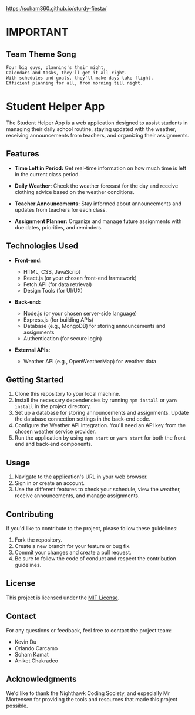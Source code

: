https://soham360.github.io/sturdy-fiesta/

# IMPORTANT

## Team Theme Song
```
Four big guys, planning's their might,
Calendars and tasks, they'll get it all right.
With schedules and goals, they'll make days take flight,
Efficient planning for all, from morning till night.
```
# Student Helper App

The Student Helper App is a web application designed to assist students in managing their daily school routine, staying updated with the weather, receiving announcements from teachers, and organizing their assignments.

## Features

- **Time Left in Period:** Get real-time information on how much time is left in the current class period.

- **Daily Weather:** Check the weather forecast for the day and receive clothing advice based on the weather conditions.

- **Teacher Announcements:** Stay informed about announcements and updates from teachers for each class.

- **Assignment Planner:** Organize and manage future assignments with due dates, priorities, and reminders.

## Technologies Used

- **Front-end:**
  - HTML, CSS, JavaScript
  - React.js (or your chosen front-end framework)
  - Fetch API (for data retrieval)
  - Design Tools (for UI/UX)

- **Back-end:**
  - Node.js (or your chosen server-side language)
  - Express.js (for building APIs)
  - Database (e.g., MongoDB) for storing announcements and assignments
  - Authentication (for secure login)

- **External APIs:**
  - Weather API (e.g., OpenWeatherMap) for weather data

## Getting Started

1. Clone this repository to your local machine.
2. Install the necessary dependencies by running `npm install` or `yarn install` in the project directory.
3. Set up a database for storing announcements and assignments. Update the database connection settings in the back-end code.
4. Configure the Weather API integration. You'll need an API key from the chosen weather service provider.
5. Run the application by using `npm start` or `yarn start` for both the front-end and back-end components.

## Usage

1. Navigate to the application's URL in your web browser.
2. Sign in or create an account.
3. Use the different features to check your schedule, view the weather, receive announcements, and manage assignments.

## Contributing

If you'd like to contribute to the project, please follow these guidelines:

1. Fork the repository.
2. Create a new branch for your feature or bug fix.
3. Commit your changes and create a pull request.
4. Be sure to follow the code of conduct and respect the contribution guidelines.

## License

This project is licensed under the [MIT License](LICENSE.md).

## Contact

For any questions or feedback, feel free to contact the project team:

- Kevin Du
- Orlando Carcamo
- Soham Kamat
- Aniket Chakradeo

## Acknowledgments

We'd like to thank the Nighthawk Coding Society, and especially Mr Mortensen for providing the tools and resources that made this project possible.

